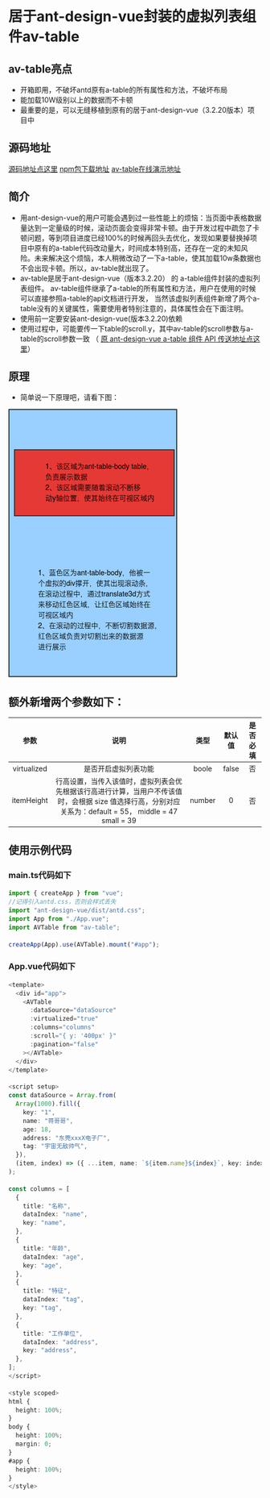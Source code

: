 # 居于ant-design-vue封装的虚拟列表组件av-table

## av-table亮点
* 开箱即用，不破坏antd原有a-table的所有属性和方法，不破坏布局
* 能加载10W级别以上的数据而不卡顿
* 最重要的是，可以无缝移植到原有的居于ant-design-vue（3.2.20版本）项目中

## 源码地址
<a href="https://github.com/LJCityBoy/av-table">源码地址点这里</a>
<a href="https://www.npmjs.com/package/av-table?activeTab=readme">npm包下载地址</a>
<a href="http://110.41.134.38/av-table/index.html">av-table在线演示地址</a>

## 简介
* 用ant-design-vue的用户可能会遇到过一些性能上的烦恼：当页面中表格数据量达到一定量级的时候，滚动页面会变得非常卡顿。由于开发过程中疏忽了卡顿问题，等到项目进度已经100%的时候再回头去优化，发现如果要替换掉项目中原有的a-table代码改动量大，时间成本特别高，还存在一定的未知风险。未来解决这个烦恼，本人稍微改动了一下a-table，使其加载10w条数据也不会出现卡顿。所以，av-table就出现了。
* av-table是居于ant-design-vue（版本3.2.20） 的 a-table组件封装的虚拟列表组件。
    av-table组件继承了a-table的所有属性和方法，用户在使用的时候可以直接参照a-table的api文档进行开发，
    当然该虚拟列表组件新增了两个a-table没有的关键属性，需要使用者特别注意的，具体属性会在下面注明。
* 使用前一定要安装ant-design-vue(版本3.2.20)依赖
* 使用过程中，可能要传一下table的scroll.y，其中av-table的scroll参数与a-table的scroll参数一致
（ <a href="https://3x.antdv.com/components/table-cn">原 ant-design-vue a-table 组件 API 传送地址点这里</a>）
## 原理
* 简单说一下原理吧，请看下图：

![本地路径](/src/assets/原理.jpg)

## 额外新增两个参数如下：
|    参数     |                                                                           说明                                                                            |  类型  | 默认值 | 是否必填 |
| :---------: | :-------------------------------------------------------------------------------------------------------------------------------------------------------: | :----: | :----: | :------: |
| virtualized |                                                                   是否开启虚拟列表功能                                                                    | boole  | false  |    否    |
| itemHeight  | 行高设置，当传入该值时，虚拟列表会优先根据该行高进行计算，当用户不传该值时，会根据 size 值选择行高，分别对应关系为：default = 55， middle = 47 small = 39 | number |   0    |    否    |


## 使用示例代码

### main.ts代码如下
```ts
import { createApp } from "vue";
//记得引入antd.css，否则会样式丢失
import "ant-design-vue/dist/antd.css";
import App from "./App.vue";
import AVTable from "av-table";

createApp(App).use(AVTable).mount("#app");
```

### App.vue代码如下
```ts
<template>
  <div id="app">
    <AVTable
      :dataSource="dataSource"
      :virtualized="true"
      :columns="columns"
      :scroll="{ y: '400px' }"
      :pagination="false"
    ></AVTable>
  </div>
</template>

<script setup>
const dataSource = Array.from(
  Array(1000).fill({
    key: "1",
    name: "蒋哥哥",
    age: 18,
    address: "东莞xxxX电子厂",
    tag: "宇宙无敌帅气",
  }),
  (item, index) => ({ ...item, name: `${item.name}${index}`, key: index })
);

const columns = [
  {
    title: "名称",
    dataIndex: "name",
    key: "name",
  },
  {
    title: "年龄",
    dataIndex: "age",
    key: "age",
  },
  {
    title: "特征",
    dataIndex: "tag",
    key: "tag",
  },
  {
    title: "工作单位",
    dataIndex: "address",
    key: "address",
  },
];
</script>

<style scoped>
html {
  height: 100%;
}
body {
  height: 100%;
  margin: 0;
}
#app {
  height: 100%;
}
</style>

```